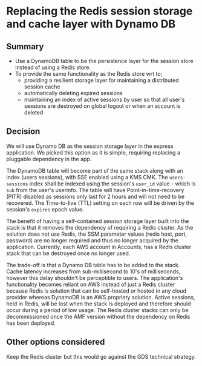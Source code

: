 # Replacing the Redis session storage and cache layer with Dynamo DB

## Summary

- Use a DynamoDB table to be the persistence layer for the session store instead of using a Redis store.
- To provide the same functionality as the Redis store wrt to;
  - providing a resilient storage layer for maintaining a distributed session cache
  - automatically deleting expired sessions
  - maintaining an index of active sessions by user so that all user's sessions are destroyed on global logout or when an account is deleted

## Decision

We will use Dynamo DB as the session storage layer in the express application.
We picked this option as it is simple, requiring replacing a pluggable dependency in the app.

The DynamoDB table will become part of the same stack along with an index (users sessions), with SSE enabled using a
KMS CMK.
The `users-sessions` index shall be indexed using the session's `user_id` value - which is `sub` from the user's userinfo.
The table will have Point-in-time-recovery (PITR) disabled as sessions only last for 2 hours and will not need to be
recovered.
The Time-to-live (TTL) setting on each row will be driven by the session's `expires` epoch value.

The benefit of having a self-contained session storage layer built into the stack is that it removes the dependency of
requiring a Redis cluster.
As the solution does not use Redis, the SSM parameter values (redis host, port, password) are no longer required and
thus no longer acquired by the application.
Currently, each AWS account in Accounts, has a Redis cluster stack that can be destroyed once no longer used.

The trade-off is that a Dynamo DB table has to be added to the stack.
Cache latency increases from sub-millisecond to 10's of milliseconds, however this delay shouldn't be perceptible to
users.
The application's functionality becomes reliant on AWS instead of just a Redis cluster because Redis is solution
that can be self-hosted or hosted in any cloud provider whereas DynamoDB is an AWS propriety solution.
Active sessions, held in Redis, will be lost when the stack is deployed and therefore should occur during a period of
low usage.
The Redis cluster stacks can only be decommissioned once the AMF version without the dependency on Redis has been
deployed.

## Other options considered

Keep the Redis cluster but this would go against the GDS technical strategy.
